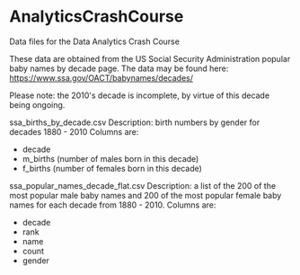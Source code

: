 # AnalyticsCrashCourse
Data files for the Data Analytics Crash Course

These data are obtained from the US Social Security Administration popular baby names by decade page.
The data may be found here:  https://www.ssa.gov/OACT/babynames/decades/

Please note:  the 2010's decade is incomplete, by virtue of this decade being ongoing.

ssa_births_by_decade.csv 
Description:  birth numbers by gender for decades 1880 - 2010
Columns are:
* decade
* m_births (number of males born in this decade)
* f_births (number of females born in this decade)

ssa_popular_names_decade_flat.csv 
Description:  a list of the 200 of the most popular male baby names and 200 of the most popular female baby names for each decade from 1880 - 2010. 
Columns are:
* decade
* rank
* name
* count
* gender
